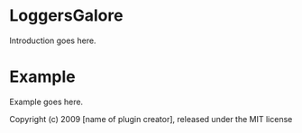 LoggersGalore
=============

Introduction goes here.


Example
=======

Example goes here.


Copyright (c) 2009 [name of plugin creator], released under the MIT license
